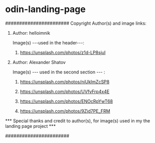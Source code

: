 # odin-landing-page


#######################
Copyright Author(s) and image links: 

1. Author: helloimnik

	Image(s) ---used in the header---: 
	
	1. https://unsplash.com/photos/z1d-LP8sjuI
    
2. Author: Alexander Shatov

	Image(s) --- used in the second section --- : 
	
	1. https://unsplash.com/photos/niUkImZcSP8
	
	2. https://unsplash.com/photos/UVfvFrp4x4E

	3. https://unsplash.com/photos/ENOcRpYwT68
	
	4. https://unsplash.com/photos/9Zjd7PE_FRM
	
	
*** Special thanks and credit to author(s), for image(s) used in my the landing page project ***

#######################
